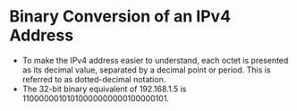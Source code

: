 # Binary Conversion of an IPv4 Address

- To make the IPv4 address easier to understand, each octet is presented as its decimal value, separated by a decimal point or period. This is referred to as dotted-decimal notation.
-  The 32-bit binary equivalent of 192.168.1.5 is 11000000101010000000000100000101.
